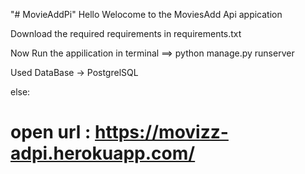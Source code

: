 "# MovieAddPi" 
Hello Welocome to the MoviesAdd Api appication

Download the required requirements in requirements.txt

Now Run the appilication in terminal ==> python manage.py runserver 

Used DataBase -> PostgrelSQL

else:
# open url : https://movizz-adpi.herokuapp.com/ #
